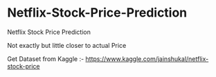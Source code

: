 # Netflix-Stock-Price-Prediction
Netflix Stock Price Prediction 

Not exactly but little closer to actual Price


Get Dataset from Kaggle :- https://www.kaggle.com/jainshukal/netflix-stock-price
